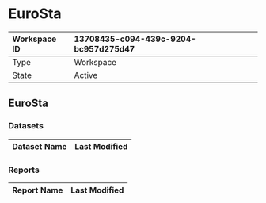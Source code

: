 



# EuroSta

|Workspace ID|13708435-c094-439c-9204-bc957d275d47|
| :--- | :--- |
|Type|Workspace|
|State|Active|

## EuroSta

### Datasets

|Dataset Name|Last Modified|
| :--- | :--- |

### Reports

|Report Name|Last Modified|
| :--- | :--- |
